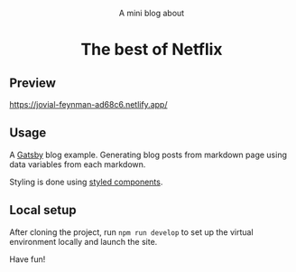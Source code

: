 <p align="center">A mini blog about</p>
<h1 align="center">The best of Netflix</h1>

## Preview
https://jovial-feynman-ad68c6.netlify.app/

## Usage 
A [Gatsby](https://www.gatsbyjs.org/) blog example. Generating blog posts from markdown page using data variables from each markdown.

Styling is done using [styled components](https://styled-components.com/).

## Local setup
After cloning the project, run `npm run develop` to set up the virtual environment locally and launch the site.

Have fun!
